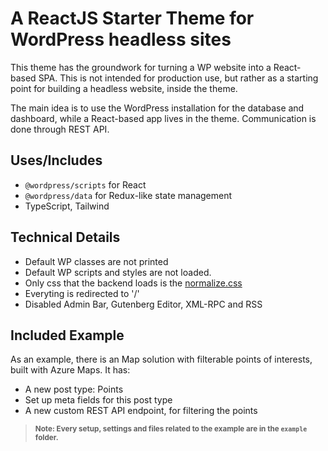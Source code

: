 A ReactJS Starter Theme for WordPress headless sites
===================

This theme has the groundwork for turning a WP website into a React-based SPA. This is not intended for production use, but rather as a starting point for building a headless website, inside the theme.

The main idea is to use the WordPress installation for the database and dashboard, while a React-based app lives in the theme. Communication is done through REST API.

## Uses/Includes
- `@wordpress/scripts` for React
- `@wordpress/data` for Redux-like state management
- TypeScript, Tailwind

## Technical Details
- Default WP classes are not printed
- Default WP scripts and styles are not loaded.
- Only css that the backend loads is the [normalize.css](https://necolas.github.io/normalize.css/)
- Everyting is redirected to '/'
- Disabled Admin Bar, Gutenberg Editor, XML-RPC and RSS

## Included Example
As an example, there is an Map solution with filterable points of interests, built with Azure Maps. 
It has:
- A new post type: Points
- Set up meta fields for this post type
- A new custom REST API endpoint, for filtering the points

> <small>**Note: Every setup, settings and files related to the example are in the `example` folder.**</small>



